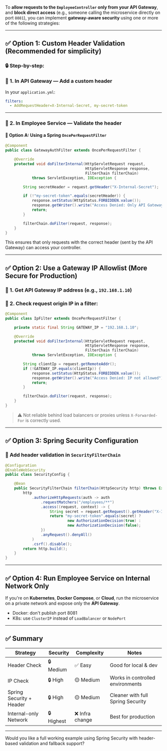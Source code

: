 To **allow requests to the `EmployeeController` only from your API Gateway**, and **block direct access** (e.g., someone calling the microservice directly on port `8081`), you can implement **gateway-aware security** using one or more of the following strategies:

---

## ✅ Option 1: **Custom Header Validation** (Recommended for simplicity)

### 🔒 Step-by-step:

### 🔹 1. **In API Gateway — Add a custom header**

In your `application.yml`:

```yaml
filters:
  - AddRequestHeader=X-Internal-Secret, my-secret-token
```

---

### 🔹 2. **In Employee Service — Validate the header**

#### 📍 Option A: Using a Spring `OncePerRequestFilter`

```java
@Component
public class GatewayAuthFilter extends OncePerRequestFilter {

    @Override
    protected void doFilterInternal(HttpServletRequest request,
                                    HttpServletResponse response,
                                    FilterChain filterChain)
            throws ServletException, IOException {

        String secretHeader = request.getHeader("X-Internal-Secret");

        if (!"my-secret-token".equals(secretHeader)) {
            response.setStatus(HttpStatus.FORBIDDEN.value());
            response.getWriter().write("Access Denied: Only API Gateway allowed");
            return;
        }

        filterChain.doFilter(request, response);
    }
}
```

This ensures that only requests with the correct header (sent by the API Gateway) can access your controller.

---

## ✅ Option 2: **Use a Gateway IP Allowlist (More Secure for Production)**

### 🔹 1. Get API Gateway IP address (e.g., `192.168.1.10`)

### 🔹 2. Check request origin IP in a filter:

```java
@Component
public class IpFilter extends OncePerRequestFilter {

    private static final String GATEWAY_IP = "192.168.1.10";

    @Override
    protected void doFilterInternal(HttpServletRequest request,
                                    HttpServletResponse response,
                                    FilterChain filterChain)
            throws ServletException, IOException {

        String clientIp = request.getRemoteAddr();
        if (!GATEWAY_IP.equals(clientIp)) {
            response.setStatus(HttpStatus.FORBIDDEN.value());
            response.getWriter().write("Access Denied: IP not allowed");
            return;
        }

        filterChain.doFilter(request, response);
    }
}
```

> ⚠️ Not reliable behind load balancers or proxies unless `X-Forwarded-For` is correctly used.

---

## ✅ Option 3: **Spring Security Configuration**

### 📌 Add header validation in `SecurityFilterChain`

```java
@Configuration
@EnableWebSecurity
public class SecurityConfig {

    @Bean
    public SecurityFilterChain filterChain(HttpSecurity http) throws Exception {
        http
            .authorizeHttpRequests(auth -> auth
                .requestMatchers("/employees/**")
                .access((request, context) -> {
                    String secret = request.getRequest().getHeader("X-Internal-Secret");
                    return "my-secret-token".equals(secret) ?
                            new AuthorizationDecision(true) :
                            new AuthorizationDecision(false);
                })
                .anyRequest().denyAll()
            )
            .csrf().disable();
        return http.build();
    }
}
```

---

## ✅ Option 4: **Run Employee Service on Internal Network Only**

If you're on **Kubernetes**, **Docker Compose**, or **Cloud**, run the microservice on a private network and expose only the **API Gateway**.

* Docker: don't publish port 8081
* K8s: use `ClusterIP` instead of `LoadBalancer` or `NodePort`

---

## ✅ Summary

| Strategy                 | Security   | Complexity     | Notes                             |
| ------------------------ | ---------- | -------------- | --------------------------------- |
| Header Check             | 🔒 Medium  | ✅ Easy         | Good for local & dev              |
| IP Check                 | 🔒 High    | 🟡 Medium      | Works in controlled environments  |
| Spring Security + Header | 🔒 High    | 🟡 Medium      | Cleaner with full Spring Security |
| Internal-only Network    | 🔒 Highest | ❌ Infra change | Best for production               |

---

Would you like a full working example using Spring Security with header-based validation and fallback support?
